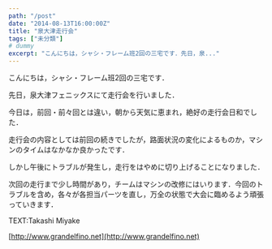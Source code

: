 ```yaml
---
path: "/post"
date: "2014-08-13T16:00:00Z"
title: "泉大津走行会"
tags: ["未分類"]
# dummy
excerpt: "こんにちは，シャシ・フレーム班2回の三宅です．先日，泉..."
---
```




[](13-1.jpg)

こんにちは，シャシ・フレーム班2回の三宅です．

先日，泉大津フェニックスにて走行会を行いました．

今日は，前回・前々回とは違い，朝から天気に恵まれ，絶好の走行会日和でした．

走行会の内容としては前回の続きでしたが，路面状況の変化によるものか，マシンのタイムはなかなか良かったです．

しかし午後にトラブルが発生し，走行をはやめに切り上げることになりました．

次回の走行まで少し時間があり，チームはマシンの改修にはいります．今回のトラブルを含め，各々が各担当パーツを直し，万全の状態で大会に臨めるよう頑張っていきます．

TEXT:Takashi Miyake

[http://www.grandelfino.net](http://www.grandelfino.net)

